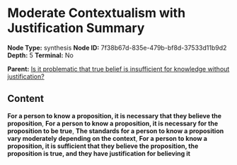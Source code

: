 # Moderate Contextualism with Justification Summary

**Node Type:** synthesis
**Node ID:** 7f38b67d-835e-479b-bf8d-37533d11b9d2
**Depth:** 5
**Terminal:** No

**Parent:** [Is it problematic that true belief is insufficient for knowledge without justification?](is-it-problematic-that-true-belief-is-insufficient-for-knowledge-without-justification-antithesis-fe975dfd-0516-461c-a9cb-38797f598d88.md)

## Content

**For a person to know a proposition, it is necessary that they believe the proposition**, **For a person to know a proposition, it is necessary for the proposition to be true**, **The standards for a person to know a proposition vary moderately depending on the context**, **For a person to know a proposition, it is sufficient that they believe the proposition, the proposition is true, and they have justification for believing it**

